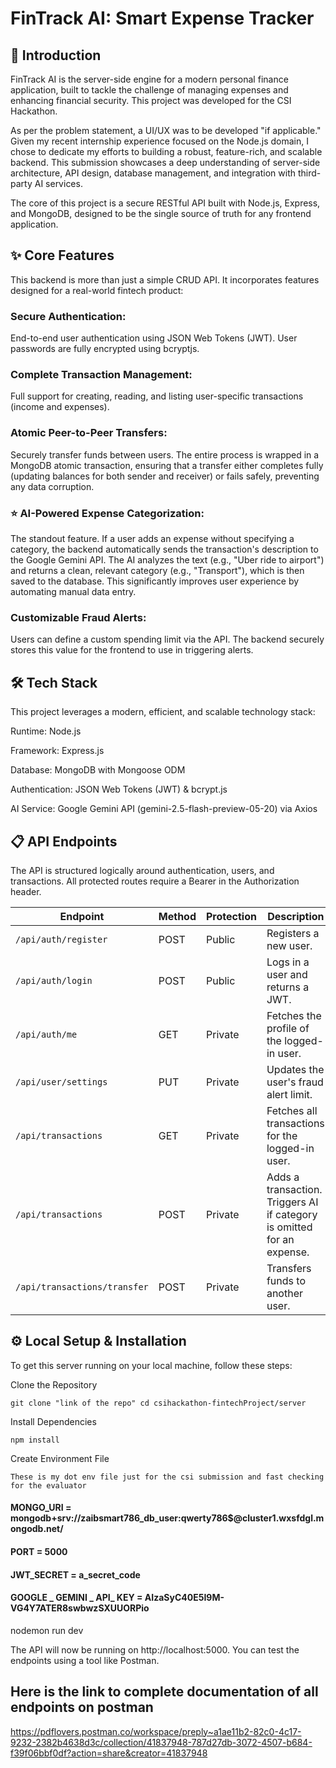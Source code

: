 # FinTrack AI: Smart Expense Tracker

## 🚀 Introduction
FinTrack AI is the server-side engine for a modern personal finance application, built to tackle the challenge of managing expenses and enhancing financial security. This project was developed for the CSI Hackathon.

As per the problem statement, a UI/UX was to be developed "if applicable." Given my recent internship experience focused on the Node.js domain, I chose to dedicate my efforts to building a robust, feature-rich, and scalable backend. This submission showcases a deep understanding of server-side architecture, API design, database management, and integration with third-party AI services.

The core of this project is a secure RESTful API built with Node.js, Express, and MongoDB, designed to be the single source of truth for any frontend application.

## ✨ Core Features
This backend is more than just a simple CRUD API. It incorporates features designed for a real-world fintech product:

### Secure Authentication: 
End-to-end user authentication using JSON Web Tokens (JWT). User passwords are fully encrypted using bcryptjs.

### Complete Transaction Management:
Full support for creating, reading, and listing user-specific transactions (income and expenses).

### Atomic Peer-to-Peer Transfers:
Securely transfer funds between users. The entire process is wrapped in a MongoDB atomic transaction, ensuring that a transfer either completes fully (updating balances for both sender and receiver) or fails safely, preventing any data corruption.

### ⭐ AI-Powered Expense Categorization:
The standout feature. If a user adds an expense without specifying a category, the backend automatically sends the transaction's description to the Google Gemini API. The AI analyzes the text (e.g., "Uber ride to airport") and returns a clean, relevant category (e.g., "Transport"), which is then saved to the database. This significantly improves user experience by automating manual data entry.

### Customizable Fraud Alerts:
Users can define a custom spending limit via the API. The backend securely stores this value for the frontend to use in triggering alerts.

## 🛠️ Tech Stack
This project leverages a modern, efficient, and scalable technology stack:

Runtime: Node.js

Framework: Express.js

Database: MongoDB with Mongoose ODM

Authentication: JSON Web Tokens (JWT) & bcrypt.js

AI Service: Google Gemini API (gemini-2.5-flash-preview-05-20) via Axios

## 📋 API Endpoints

The API is structured logically around authentication, users, and transactions. All protected routes require a Bearer <token> in the Authorization header.

| Endpoint                 | Method | Protection | Description                                                                 |
|---------------------------|--------|------------|-----------------------------------------------------------------------------|
| `/api/auth/register`      | POST   | Public     | Registers a new user.                                                       |
| `/api/auth/login`         | POST   | Public     | Logs in a user and returns a JWT.                                           |
| `/api/auth/me`            | GET    | Private    | Fetches the profile of the logged-in user.                                  |
| `/api/user/settings`     | PUT    | Private    | Updates the user's fraud alert limit.                                       |
| `/api/transactions`       | GET    | Private    | Fetches all transactions for the logged-in user.                            |
| `/api/transactions`       | POST   | Private    | Adds a transaction. Triggers AI if category is omitted for an expense.      |
| `/api/transactions/transfer` | POST | Private   | Transfers funds to another user.                                            |

## ⚙️ Local Setup & Installation
To get this server running on your local machine, follow these steps:

Clone the Repository

`git clone "link of the repo"
cd csihackathon-fintechProject/server`

Install Dependencies

``npm install``

Create Environment File

`These is my dot env file just for the csi submission and fast checking for the evaluator`

#### MONGO_URI = mongodb+srv://zaibsmart786_db_user:qwerty786$@cluster1.wxsfdgl.mongodb.net/
#### PORT = 5000
#### JWT_SECRET = a_secret_code 
#### GOOGLE _ GEMINI _ API_ KEY = AIzaSyC40E5I9M-VG4Y7ATER8swbwzSXUUORPio

nodemon run dev

The API will now be running on http://localhost:5000. You can test the endpoints using a tool like Postman.

## Here is the link to complete documentation of all endpoints on postman

https://pdflovers.postman.co/workspace/preply~a1ae11b2-82c0-4c17-9232-2382b4638d3c/collection/41837948-787d27db-3072-4507-b684-f39f06bbf0df?action=share&creator=41837948
